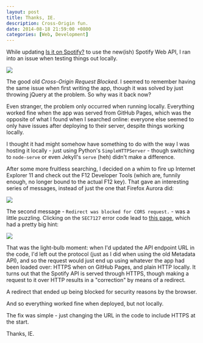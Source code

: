 ```yaml
---
layout: post
title: Thanks, IE.
description: Cross-Origin fun.
date: 2014-08-18 21:59:00 +0800
categories: [Web, Development]
---
```


While updating [Is it on Spotify?](https://jcheng31.github.io/isitonspotify/) to use the new(ish) Spotify Web API, I ran into an issue when testing things out locally.

![](/blog/img/Misc/2014/08/ie-dev-tools-1.png)

The good old *Cross-Origin Request Blocked*. I seemed to remember having the same issue when first writing the app, though it was solved by just throwing jQuery at the problem. So why was it back now?

Even stranger, the problem only occurred when running locally. Everything worked fine when the app was served from GitHub Pages, which was the opposite of what I found when I searched online: everyone else seemed to only have issues after deploying to their server, despite things working locally.

I thought it had might somehow have something to do with the way I was hosting it locally - just using Python's `SimpleHTTPServer` - though switching to `node-serve` or even Jekyll's `serve` (heh) didn't make a difference.

After some more fruitless searching, I decided on a whim to fire up Internet Explorer 11 and check out the F12 Developer Tools (which are, funnily enough, no longer bound to the actual F12 key). That gave an interesting series of messages, instead of just the one that Firefox Aurora did:

![](/blog/img/Misc/2014/08/ie-dev-tools-2.png)

The second message - `Redirect was blocked for CORS request.` - was a little puzzling. Clicking on the `SEC7127` error code lead to [this page](http://msdn.microsoft.com/en-us/library/ie/dn423949), which had a pretty big hint:

![](/blog/img/Misc/2014/08/ie-dev-tools-3.png)

That was the light-bulb moment: when I'd updated the API endpoint URL in the code, I'd left out the protocol (just as I did when using the old Metadata API), and so the request would just end up using whatever the app had been loaded over: HTTPS when on GitHub Pages, and plain HTTP locally. It turns out that the Spotify API is served through HTTPS, though making a request to it over HTTP results in a "correction" by means of a redirect. 

A redirect that ended up being blocked for security reasons by the browser.

And so everything worked fine when deployed, but not locally.

The fix was simple - just changing the URL in the code to include HTTPS at the start.

Thanks, IE.